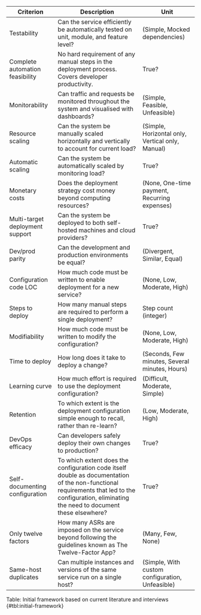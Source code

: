 | Criterion | Description | Unit
| ---------------------- | --------------------------------------------- | --------------------|
| Testability | Can the service efficiently be automatically tested on unit, module, and feature level? | (Simple, Mocked dependencies)
| Complete automation feasibility | No hard requirement of any manual steps in the deployment process. Covers developer productivity. | True?
| Monitorability | Can traffic and requests be monitored throughout the system and visualised with dashboards? | (Simple, Feasible, Unfeasible)
| Resource scaling | Can the system be manually scaled horizontally and vertically to account for current load? | (Simple, Horizontal only, Vertical only, Manual)
| Automatic scaling | Can the system be automatically scaled by monitoring load? | True?
| Monetary costs | Does the deployment strategy cost money beyond computing resources? | (None, One-time payment, Recurring expenses)
| Multi-target deployment support | Can the system be deployed to both self-hosted machines and cloud providers? | True?
| Dev/prod parity | Can the development and production environments be equal? | (Divergent, Similar, Equal)
| Configuration code LOC | How much code must be written to enable deployment for a new service? | (None, Low, Moderate, High)
| Steps to deploy | How many manual steps are required to perform a single deployment? | Step count (integer)
| Modifiability | How much code must be written to modify the configuration? | (None, Low, Moderate, High)
| Time to deploy | How long does it take to deploy a change? | (Seconds, Few minutes, Several minutes, Hours)
| Learning curve | How much effort is required to use the deployment configuration? | (Difficult, Moderate, Simple)
| Retention | To which extent is the deployment configuration simple enough to recall, rather than re-learn? | (Low, Moderate, High)
| DevOps efficacy | Can developers safely deploy their own changes to production? | True?
| Self-documenting configuration | To which extent does the configuration code itself double as documentation of the non-functional requirements that led to the configuration, eliminating the need to document these elsewhere? | True?
| Only twelve factors | How many ASRs are imposed on the service beyond following the guidelines known as The Twelve-Factor App? | (Many, Few, None)
| Same-host duplicates | Can multiple instances and versions of the same service run on a single host? | (Simple, With custom configuration, Unfeasible)

Table: Initial framework based on current literature and interviews {#tbl:initial-framework}
